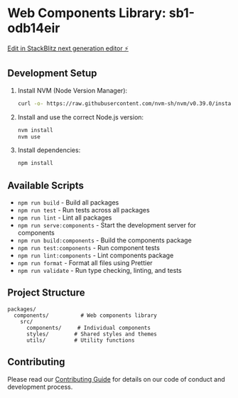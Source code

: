 # Web Components Library: sb1-odb14eir

[Edit in StackBlitz next generation editor ⚡️](https://stackblitz.com/~/github.com/pouncyisdead/sb1-odb14eir)

## Development Setup

1. Install NVM (Node Version Manager):
   ```bash
   curl -o- https://raw.githubusercontent.com/nvm-sh/nvm/v0.39.0/install.sh | bash
   ```

2. Install and use the correct Node.js version:
   ```bash
   nvm install
   nvm use
   ```

3. Install dependencies:
   ```bash
   npm install
   ```

## Available Scripts

- `npm run build` - Build all packages
- `npm run test` - Run tests across all packages
- `npm run lint` - Lint all packages
- `npm run serve:components` - Start the development server for components
- `npm run build:components` - Build the components package
- `npm run test:components` - Run component tests
- `npm run lint:components` - Lint components package
- `npm run format` - Format all files using Prettier
- `npm run validate` - Run type checking, linting, and tests

## Project Structure

```
packages/
  components/          # Web components library
    src/
      components/     # Individual components
      styles/        # Shared styles and themes
      utils/         # Utility functions
```

## Contributing

Please read our [Contributing Guide](CONTRIBUTING.md) for details on our code of conduct and development process.